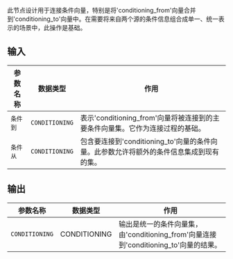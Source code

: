 此节点设计用于连接条件向量，特别是将'conditioning_from'向量合并到'conditioning_to'向量中。在需要将来自两个源的条件信息组合成单一、统一表示的场景中，此操作是基础。

## 输入

| 参数名称 | 数据类型 | 作用 |
| --- | --- | --- |
| `条件到` | `CONDITIONING` | 表示'conditioning_from'向量将被连接到的主要条件向量集。它作为连接过程的基础。 |
| `条件从` | `CONDITIONING` | 包含要连接到'conditioning_to'向量的条件向量。此参数允许将额外的条件信息集成到现有的集。 |

## 输出

| 参数名称 | 数据类型 | 作用 |
| --- | --- | --- |
| `CONDITIONING` | CONDITIONING | 输出是统一的条件向量集，由'conditioning_from'向量连接到'conditioning_to'向量的结果。 |
